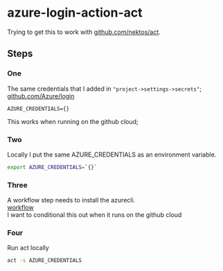 # azure-login-action-act

Trying to get this to work with [github.com/nektos/act](https://github.com/nektos/act).  

## Steps
### One  
The same credentials that I added in `"project->settings->secrets"`;  
[github.com/Azure/login](https://github.com/Azure/login)  

```
AZURE_CREDENTIALS={}
```
This works when running on the github cloud;

### Two  
Locally I put the same AZURE_CREDENTIALS as an environment variable.  
```bash
export AZURE_CREDENTIALS=`{}`
```
### Three 
A workflow step needs to install the azurecli.  
[workflow](.github/workflows/az_login_test.yml)  
I want to conditional this out when it runs on the github cloud
 
### Four 
Run act locally
```bash
act -s AZURE_CREDENTIALS
``` 
